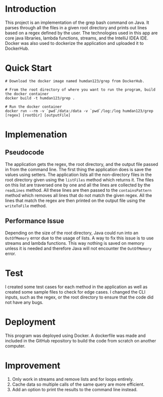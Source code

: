 # Introduction
This project is an implementation of the grep bash command on Java. It parses through all the files in a given root directory and prints out lines based on a regex defined by the user. The technologies used in this app are core java libraries, lambda functions, streams, and the IntelliJ IDEA IDE. Docker was also used to dockerize the application and uploaded it to DockerHub.

# Quick Start
```
# Download the docker image named humdan123/grep from DockerHub.

# From the root directory of where you want to run the program, build the docker container
docker build -t humdan123/grep .

# Run the docker container
docker run --rm -v `pwd`/data:/data -v `pwd`/log:/log humdan123/grep [regex] [rootDir] [outputFile]
```

# Implemenation
## Pseudocode
The application gets the regex, the root directory, and the output file passed in from the command line. The first thing the application does is save the values using setters. The application lists all the non-directory files in the root directory given using the `listFiles` method which returns it. The files on this list are traversed one by one and all the lines are collected by the `readLines` method. All these lines are then passed to the `containsPattern` method which removes all lines that do not match the given regex. All the lines that match the regex are then printed on the output file using the `writeToFile` method.

## Performance Issue
Depending on the size of the root directory, Java could run into an `OutOfMemory` error due to the usage of lists. A way to fix this issue is to use streams and lambda functions. This way nothing is saved on memory unless it is needed and therefore Java will not encounter the `OutOfMemory` error.

# Test
I created some test cases for each method in the application as well as created some sample files to check for edge cases. I changed the CLI inputs, such as the regex, or the root directory to ensure that the code did not have any bugs.
# Deployment
This program was deployed using Docker. A dockerfile was made and included in the GitHub repository to build the code from scratch on another computer.

# Improvement
1. Only work in streams and remove lists and for loops entirely.
2. Cache data so multiple calls of the same query are more efficient.
3. Add an option to print the results to the command line instead.
